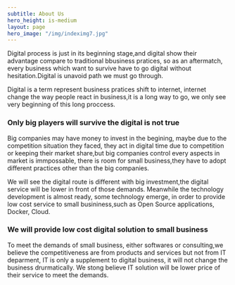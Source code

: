 ```yaml
---
subtitle: About Us
hero_height: is-medium
layout: page
hero_image: "/img/indeximg7.jpg"
---
```


Digital process is just in its beginning stage,and  digital show their advantage compare to traditional bbusiness pratices, so as an aftermatch, every business which want to survive have to go digital without hesitation.Digital is unavoid path we must go through.

Digital is a term represent business pratices shift to internet, internet change the way people react in business,it is a long way to go, we only see very beginning of this long proccess.


### Only big players will survive the digital is not true

Big companies may have money to invest in the begining, maybe due to the competition situation they faced, they act in digital time due to competition or keeping their market share,but big companies control every aspects in market is immpossable, there is room for small business,they have  to adopt different practices other than the big companies.

We will see the digital route is different with big investment,the  digital service will be lower in front of those demands. Meanwhile the technology development is almost ready, some  technology emerge, in order to provide low cost service to small busininess,such as Open Source applications, Docker, Cloud.

### We will provide low cost digital solution to small business

To meet the demands of small business, either softwares or consulting,we believe the competitiveness are from products and services but not from IT deparment, IT is only a supplement to digital business, it will not change the business drurmatically. We stong believe IT solution will be lower price of their service to meet the demands.

